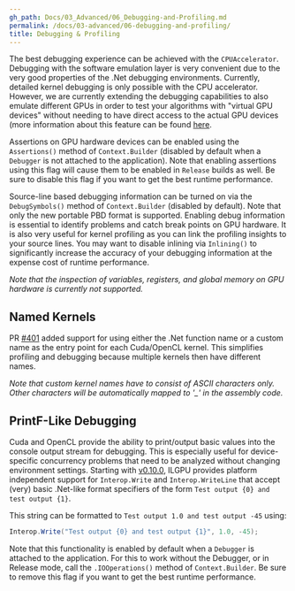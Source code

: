 ```yaml
---
gh_path: Docs/03_Advanced/06_Debugging-and-Profiling.md
permalink: /docs/03-advanced/06-debugging-and-profiling/
title: Debugging & Profiling
---
```


The best debugging experience can be achieved with the `CPUAccelerator`.
Debugging with the software emulation layer is very convenient due to the very good properties of the .Net debugging
environments.
Currently, detailed kernel debugging is only possible with the CPU accelerator.
However, we are currently extending the debugging capabilities to also emulate different GPUs in order to test your
algorithms with "virtual GPU devices" without needing to have direct access to the actual GPU devices (more information
about this feature can be found [here](https://github.com/m4rs-mt/ILGPU/pull/402).

Assertions on GPU hardware devices can be enabled using the `Assertions()` method of `Context.Builder` (disabled by
default when a `Debugger` is not attached to the application).
Note that enabling assertions using this flag will cause them to be enabled in `Release` builds as well.
Be sure to disable this flag if you want to get the best runtime performance.

Source-line based debugging information can be turned on via the `DebugSymbols()` method of `Context.Builder` (disabled
by default).
Note that only the new portable PBD format is supported.
Enabling debug information is essential to identify problems and catch break points on GPU hardware.
It is also very useful for kernel profiling as you can link the profiling insights to your source lines.
You may want to disable inlining via `Inlining()` to significantly increase the accuracy of your debugging information
at the expense cost of runtime performance.

*Note that the inspection of variables, registers, and global memory on GPU hardware is currently not supported.*

## Named Kernels

PR [#401](https://github.com/m4rs-mt/ILGPU/pull/401) added support for using either the .Net function name or a custom
name as the entry point for each Cuda/OpenCL kernel. This simplifies profiling and debugging because multiple kernels
then have different names.

*Note that custom kernel names have to consist of ASCII characters only. Other characters will be automatically mapped
to '_' in the assembly code.*

## PrintF-Like Debugging

Cuda and OpenCL provide the ability to print/output basic values into the console output stream for debugging. This is
especially useful for device-specific concurrency problems that need to be analyzed without changing environment
settings. Starting with [v0.10.0](https://github.com/m4rs-mt/ILGPU/releases/tag/v0.10.0), ILGPU provides platform
independent support for `Interop.Write` and `Interop.WriteLine` that accept (very) basic .Net-like format specifiers of
the form `Test output {0} and test output {1}`.

This string can be formatted to `Test output 1.0 and test output -45` using:

```c#
Interop.Write("Test output {0} and test output {1}", 1.0, -45);
```

Note that this functionality is enabled by default when a `Debugger` is attached to the application. For this to work
without the Debugger, or in Release mode, call the `.IOOperations()` method of `Context.Builder`. Be sure to remove this
flag if you want to get the best runtime performance.

